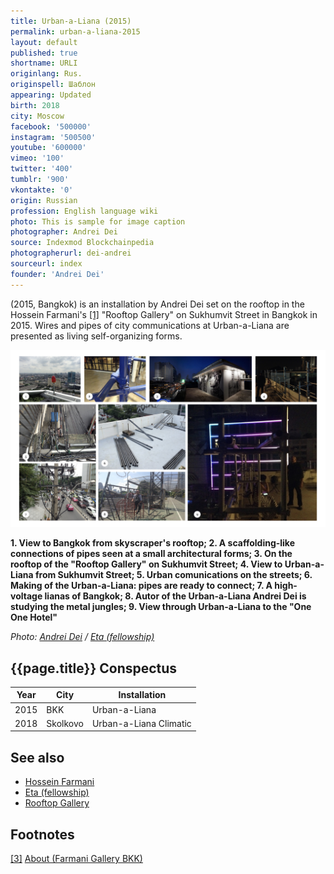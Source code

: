 ```yaml
---
title: Urban-a-Liana (2015)
permalink: urban-a-liana-2015
layout: default
published: true
shortname: URLI
originlang: Rus.
originspell: Шаблон
appearing: Updated
birth: 2018
city: Moscow
facebook: '500000'
instagram: '500500'
youtube: '600000'
vimeo: '100'
twitter: '400'
tumblr: '900'
vkontakte: '0'
origin: Russian
profession: English language wiki
photo: This is sample for image caption
photographer: Andrei Dei
source: Indexmod Blockchainpedia
photographerurl: dei-andrei
sourceurl: index
founder: 'Andrei Dei'
---
```

(2015, Bangkok) is an installation by Andrei Dei set on the rooftop in the Hossein Farmani's <span id="a1">[\[1\]](#f1)</span> "Rooftop Gallery" on Sukhumvit Street in Bangkok in 2015. Wires and pipes of city communications at Urban-a-Liana are presented as living self-organizing forms.

![](/images/urban-a-liana-2015.jpg)

**1. View to Bangkok from skyscraper's rooftop; 2. A scaffolding-like connections of pipes seen at a small architectural forms; 3. On the rooftop of the "Rooftop Gallery" on Sukhumvit Street; 4. View to Urban-a-Liana from Sukhumvit Street; 5. Urban comunications on the streets; 6. Making of the Urban-a-Liana: pipes are ready to connect; 7. A high-voltage lianas of Bangkok; 8. Autor of the Urban-a-Liana Andrei Dei is studying the metal jungles; 9. View through Urban-a-Liana to the "One One Hotel"**

*Photo: [Andrei Dei](deinichenko-andrei) / [Eta (fellowship)](eta-fellowship)*

## {{page.title}} Conspectus

|Year|City|Installation|
|-|-|-|
|2015|BKK|Urban-a-Liana|
|2018|Skolkovo|Urban-a-Liana Climatic|

## See also

+ [Hossein Farmani](farmani-hossein)
+ [Eta (fellowship)](eta-fellowship)
+ [Rooftop Gallery](rooftop-gallery)

## Footnotes

[[3]](#a3) <span id="f3"></span> [About (Farmani Gallery BKK)](http://www.farmanigallery.com/about.html)
